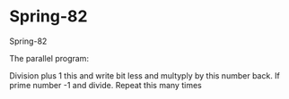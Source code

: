 # Spring-82
Spring-82

The parallel program:

Division plus 1 this and write bit less and multyply by this number back. If prime number -1 and divide. Repeat this many times

